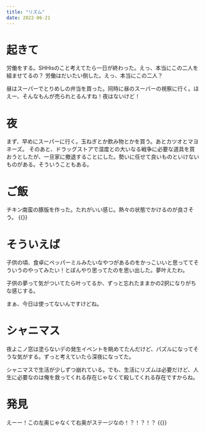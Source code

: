 ```yaml
---
title: "リズム"
date: 2022-06-21
---
```


# 起きて
労働をする。SHHisのこと考えてたら一日が終わった。えっ、本当にこの二人を組ませてるの？
労働はだいたい倒した。えっ、本当にこの二人？

昼はスーパーでとりめしの弁当を買った。同時に昼のスーパーの視察に行く。ほえー、そんなもんが売られとるんすね！夜はないけど！
# 夜
まず、早めにスーパーに行く。玉ねぎとか飲み物とかを買う。あとカツオとマヨネーズ。
そのあと、ドラッグストアで湿度との大いなる戦争に必要な道具を買おうとしたが、一旦家に撤退することにした。勢いに任せて良いものといけないものがある。そういうこともある。

# ご飯
チキン南蛮の豚版を作った。たれがいい感じ。熱々の状態でかけるのが良さそう。
{{<tweet user="dango_bot" id="1539239229879885826">}}
# そういえば
子供の頃、食卓にペッパーミルみたいなやつがあるのをかっこいいと思っててそういうのやってみたい！とぼんやり思ってたのを思い出した。夢叶えたわ。

子供の夢って気がついてたら叶ってるか、ずっと忘れたままかの2択になりがちな感じする。

まぁ、今日は使ってないんですけどね。

# シャニマス
夜よこノ窓は塗らないデの発生イベントを眺めてたんだけど、パズルになってそうな気がする。ずっと考えていたら深夜になってた。

シャニマスで生活が少しずつ崩れている。でも、生活にリズムは必要だけど、人生に必要なのは俺を救ってくれる存在じゃなくて殺してくれる存在ですからね。

# 発見
えーー！この左奥じゃなくて右奥がステージなの！？！？！？
{{<tweet user="dango_bot" id="1539088741431554048">}}
